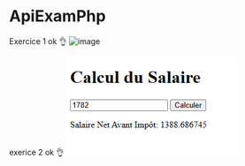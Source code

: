# ApiExamPhp
Exercice 1 ok 👌
![image](https://github.com/nhoss6/ApiExamPhp/assets/62094515/885e2d87-8a5e-4318-af89-cd9de14063c2)

exerice 2 ok 👌
![Alt text](image.png)